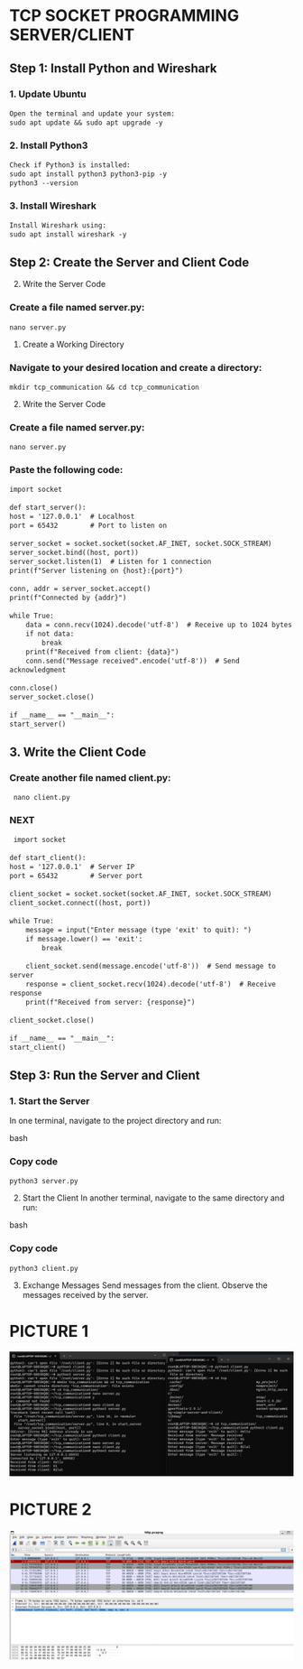 # TCP SOCKET PROGRAMMING SERVER/CLIENT
 ## Step 1: Install Python and Wireshark
  ### 1. Update Ubuntu
    Open the terminal and update your system:
    sudo apt update && sudo apt upgrade -y
  ### 2. Install Python3
    Check if Python3 is installed:
    sudo apt install python3 python3-pip -y
    python3 --version
  ### 3. Install Wireshark
    Install Wireshark using:
    sudo apt install wireshark -y
 ## Step 2: Create the Server and Client Code
  2. Write the Server Code
  ### Create a file named server.py:
    nano server.py
  1. Create a Working Directory
  ### Navigate to your desired location and create a directory:
    mkdir tcp_communication && cd tcp_communication
  2. Write the Server Code
  ### Create a file named server.py:
    nano server.py
  ### Paste the following code:
    import socket

    def start_server():
    host = '127.0.0.1'  # Localhost
    port = 65432        # Port to listen on

    server_socket = socket.socket(socket.AF_INET, socket.SOCK_STREAM)
    server_socket.bind((host, port))
    server_socket.listen(1)  # Listen for 1 connection
    print(f"Server listening on {host}:{port}")

    conn, addr = server_socket.accept()
    print(f"Connected by {addr}")

    while True:
        data = conn.recv(1024).decode('utf-8')  # Receive up to 1024 bytes
        if not data:
            break
        print(f"Received from client: {data}")
        conn.send("Message received".encode('utf-8'))  # Send acknowledgment

    conn.close()
    server_socket.close()

    if __name__ == "__main__":
    start_server()
 ## 3. Write the Client Code
  ### Create another file named client.py:
     nano client.py
  ### NEXT
     import socket

    def start_client():
    host = '127.0.0.1'  # Server IP
    port = 65432        # Server port

    client_socket = socket.socket(socket.AF_INET, socket.SOCK_STREAM)
    client_socket.connect((host, port))

    while True:
        message = input("Enter message (type 'exit' to quit): ")
        if message.lower() == 'exit':
            break

        client_socket.send(message.encode('utf-8'))  # Send message to server
        response = client_socket.recv(1024).decode('utf-8')  # Receive response
        print(f"Received from server: {response}")

    client_socket.close()

    if __name__ == "__main__":
    start_client()
  ## Step 3: Run the Server and Client
### 1. Start the Server
In one terminal, navigate to the project directory and run:

bash
### Copy code
    python3 server.py
2. Start the Client
In another terminal, navigate to the same directory and run:

bash
### Copy code
    python3 client.py
3. Exchange Messages
Send messages from the client.
Observe the messages received by the server.

# PICTURE 1
![](https://github.com/bilal0198/UAS/blob/d4cf178e6b08a500570ee63291d9a89e750f2ede/README/SOCKET%20PROGRAMMING.png)

# PICTURE 2
![](https://github.com/bilal0198/UAS/blob/21ab518873c6c0fee5e0fb8c8dc5e83687faaf1f/README/tugas1.png)






